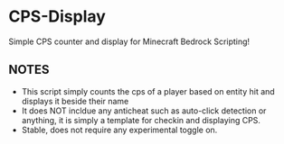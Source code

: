 # CPS-Display
Simple CPS counter and display for Minecraft Bedrock Scripting!

## NOTES
- This script simply counts the cps of a player based on entity hit and displays it beside their name
- It does NOT incldue any anticheat such as auto-click detection or anything, it is simply a template for checkin and displaying CPS.
- Stable, does not require any experimental toggle on.
